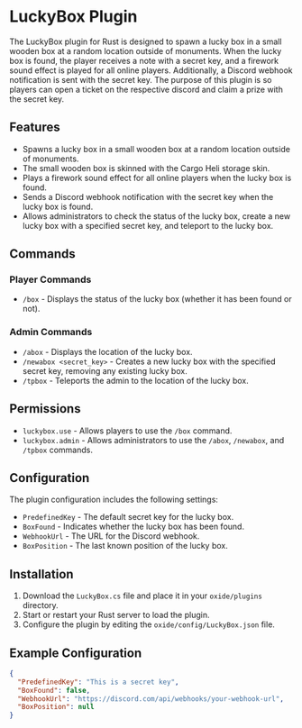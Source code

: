 # LuckyBox Plugin

The LuckyBox plugin for Rust is designed to spawn a lucky box in a small wooden box at a random location outside of monuments. When the lucky box is found, the player receives a note with a secret key, and a firework sound effect is played for all online players. Additionally, a Discord webhook notification is sent with the secret key. The purpose of this plugin is so players can open a ticket on the respective discord and claim a prize with the secret key.

## Features

- Spawns a lucky box in a small wooden box at a random location outside of monuments.
- The small wooden box is skinned with the Cargo Heli storage skin.
- Plays a firework sound effect for all online players when the lucky box is found.
- Sends a Discord webhook notification with the secret key when the lucky box is found.
- Allows administrators to check the status of the lucky box, create a new lucky box with a specified secret key, and teleport to the lucky box.

## Commands

### Player Commands

- `/box` - Displays the status of the lucky box (whether it has been found or not).

### Admin Commands

- `/abox` - Displays the location of the lucky box.
- `/newabox <secret_key>` - Creates a new lucky box with the specified secret key, removing any existing lucky box.
- `/tpbox` - Teleports the admin to the location of the lucky box.

## Permissions

- `luckybox.use` - Allows players to use the `/box` command.
- `luckybox.admin` - Allows administrators to use the `/abox`, `/newabox`, and `/tpbox` commands.

## Configuration

The plugin configuration includes the following settings:

- `PredefinedKey` - The default secret key for the lucky box.
- `BoxFound` - Indicates whether the lucky box has been found.
- `WebhookUrl` - The URL for the Discord webhook.
- `BoxPosition` - The last known position of the lucky box.

## Installation

1. Download the `LuckyBox.cs` file and place it in your `oxide/plugins` directory.
2. Start or restart your Rust server to load the plugin.
3. Configure the plugin by editing the `oxide/config/LuckyBox.json` file.

## Example Configuration

```json
{
  "PredefinedKey": "This is a secret key",
  "BoxFound": false,
  "WebhookUrl": "https://discord.com/api/webhooks/your-webhook-url",
  "BoxPosition": null
}
